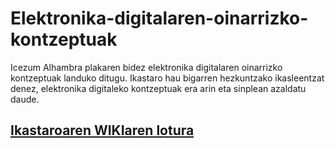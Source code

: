 # Elektronika-digitalaren-oinarrizko-kontzeptuak
Icezum Alhambra plakaren bidez elektronika digitalaren oinarrizko kontzeptuak landuko ditugu.
Ikastaro hau bigarren hezkuntzako ikasleentzat denez, elektronika digitaleko kontzeptuak era arin eta sinplean azaldatu daude. 
## [Ikastaroaren WIKIaren lotura](https://github.com/Lorea-Aldabaldetreku/Elektronika-digitalaren-oinarrizko-kontzeptuak/wiki)

